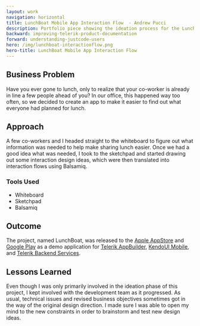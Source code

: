 ```yaml
---
layout: work
navigation: horizontal
title: LunchBoat Mobile App Interaction Flow  - Andrew Pucci
description: Portfolio piece showing the ideation process for the LunchBoat mobile app.
backward: improving-telerik-product-documentation
forward: understanding-justcode-users
hero: /img/lunchboat-interactionflow.png
hero-title: LunchBoat Mobile App Interaction Flow
---
```


## Business Problem
Have you ever gone to lunch, only to realize that your co-worker is already in line a few people ahead of you? In our office, this happened way too often, so we decided to create an app to make it easier to find out what everyone had planned for lunch.

## Approach
A few co-workers and I headed straight to the whiteboard to figure out what information was needed to help make sharing lunch easier. Once we had a good idea what was needed, I took to the sketchpad and started drawing out some interaction design ideas, which were then translated into interaction flows using Balsamiq.

### Tools Used
* Whiteboard
* Sketchpad
* Balsamiq

## Outcome
The project, named LunchBoat, was released to the [Apple AppStore](https://itunes.apple.com/us/app/lunchboat/id743930347?mt=8) and [Google Play](https://play.google.com/store/apps/details?id=com.telerik.lunchboat2) as a demo application for [Telerik AppBuilder](http://www.telerik.com/appbuilder), [KendoUI Mobile](http://www.telerik.com/kendo-ui-mobile), and [Telerik Backend Services](http://www.telerik.com/backend-services).

## Lessons Learned
Even though I was only primarily involved in the ideation phase of this project, I kept involved with the development team as it progressed. As usual, technical issues and revised business objectives sometimes got in the way of the original design direction. I made sure I was able to open my mind to the new constraints in order to brainstorm and test new design ideas.